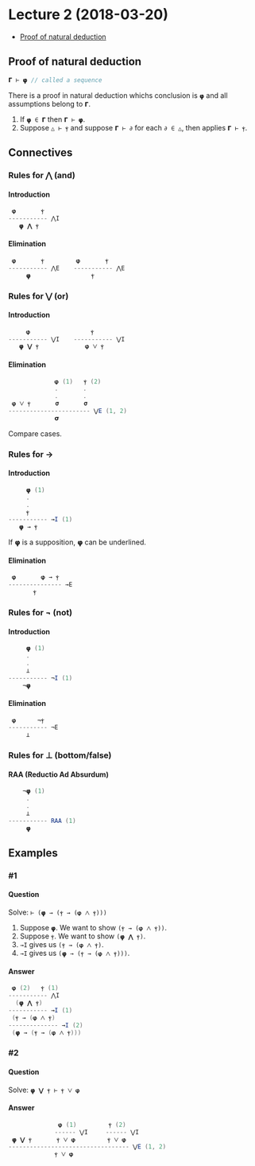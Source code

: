 # Lecture 2 (2018-03-20)
- [Proof of natural deduction](#proof-of-natural-deduction)

## Proof of natural deduction

```java
𝝘 ⊢ 𝞅 // called a sequence
```

There is a proof in natural deduction whichs conclusion is ```𝞅``` and all assumptions belong to ```𝝘```.

1. If ```𝞅 ∈ 𝝘``` then ```𝝘 ⊢ 𝞅```.
2. Suppose ```△ ⊢ ⲯ``` and suppose ```𝝘 ⊢ ∂``` for each ```∂ ∈ △```, then applies ```𝝘 ⊢ ⲯ```.

## Connectives

### Rules for ⋀ (and)

#### Introduction
```java
 𝞅       ⲯ
----------- ⋀I
   𝞅 ⋀ ⲯ
```

#### Elimination
```java
 𝞅       ⲯ         𝞅       ⲯ
----------- ⋀E    ----------- ⋀E
     𝞅                 ⲯ
```

### Rules for ⋁ (or)

#### Introduction
```java
     𝞅                 ⲯ
----------- ⋁I    ----------- ⋁I
   𝞅 ⋁ ⲯ             𝞅 ⋁ ⲯ
```

#### Elimination
```java
             𝞅 (1)   ⲯ (2)
             .       .
             .       .
 𝞅 ⋁ ⲯ       𝞂       𝞂
----------------------- ⋁E (1, 2)
             𝞂
```

Compare cases.

### Rules for →

#### Introduction
```java
     𝞅 (1)
     .
     .
     ⲯ
----------- →I (1)
   𝞅 → ⲯ
```

If 𝞅 is a supposition, 𝞅 can be underlined.

#### Elimination
```java
 𝞅       𝞅 → ⲯ
--------------- →E
       ⲯ
```

### Rules for ¬ (not)

#### Introduction
```java
     𝞅 (1)
     .
     .
     ⊥
----------- ¬I (1)
    ¬𝞅
```

#### Elimination
```java
 𝞅      ¬ⲯ
----------- ¬E
     ⊥
```

### Rules for ⊥ (bottom/false)

#### RAA (Reductio Ad Absurdum)
```java
    ¬𝞅 (1)
     .
     .
     ⊥
----------- RAA (1)
     𝞅
```

## Examples

### #1

#### Question
Solve: ```⊢ (𝞅 → (ⲯ → (𝞅 ⋀ ⲯ)))```

1. Suppose ```𝞅```. We want to show ```(ⲯ → (𝞅 ⋀ ⲯ))```.
2. Suppose ```ⲯ```. We want to show ```(𝞅 ⋀ ⲯ)```.
3. ```→I``` gives us ```(ⲯ → (𝞅 ⋀ ⲯ)```.
4. ```→I``` gives us ```(𝞅 → (ⲯ → (𝞅 ⋀ ⲯ)))```.

#### Answer
```java
 𝞅 (2)   ⲯ (1)
----------- ⋀I
  (𝞅 ⋀ ⲯ)
----------- →I (1)
 (ⲯ → (𝞅 ⋀ ⲯ)
-------------- →I (2)
 (𝞅 → (ⲯ → (𝞅 ⋀ ⲯ)))
```

### #2

#### Question
Solve: ```𝞅 ⋁ ⲯ ⊢ ⲯ ⋁ 𝞅```

#### Answer
```java
              𝞅 (1)         ⲯ (2)
             ------ ⋁I     ------ ⋁I
 𝞅 ⋁ ⲯ       ⲯ ⋁ 𝞅         ⲯ ⋁ 𝞅
---------------------------------- ⋁E (1, 2)
             ⲯ ⋁ 𝞅  
```
